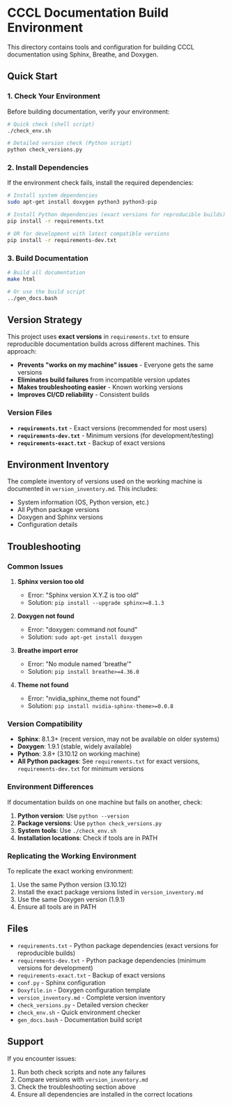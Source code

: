 # CCCL Documentation Build Environment

This directory contains tools and configuration for building CCCL documentation using Sphinx, Breathe, and Doxygen.

## Quick Start

### 1. Check Your Environment

Before building documentation, verify your environment:

```bash
# Quick check (shell script)
./check_env.sh

# Detailed version check (Python script)
python check_versions.py
```

### 2. Install Dependencies

If the environment check fails, install the required dependencies:

```bash
# Install system dependencies
sudo apt-get install doxygen python3 python3-pip

# Install Python dependencies (exact versions for reproducible builds)
pip install -r requirements.txt

# OR for development with latest compatible versions
pip install -r requirements-dev.txt
```

### 3. Build Documentation

```bash
# Build all documentation
make html

# Or use the build script
../gen_docs.bash
```

## Version Strategy

This project uses **exact versions** in `requirements.txt` to ensure reproducible documentation builds across different machines. This approach:

- **Prevents "works on my machine" issues** - Everyone gets the same versions
- **Eliminates build failures** from incompatible version updates
- **Makes troubleshooting easier** - Known working versions
- **Improves CI/CD reliability** - Consistent builds

### Version Files

- **`requirements.txt`** - Exact versions (recommended for most users)
- **`requirements-dev.txt`** - Minimum versions (for development/testing)
- **`requirements-exact.txt`** - Backup of exact versions

## Environment Inventory

The complete inventory of versions used on the working machine is documented in `version_inventory.md`. This includes:

- System information (OS, Python version, etc.)
- All Python package versions
- Doxygen and Sphinx versions
- Configuration details

## Troubleshooting

### Common Issues

1. **Sphinx version too old**
   - Error: "Sphinx version X.Y.Z is too old"
   - Solution: `pip install --upgrade sphinx>=8.1.3`

2. **Doxygen not found**
   - Error: "doxygen: command not found"
   - Solution: `sudo apt-get install doxygen`

3. **Breathe import error**
   - Error: "No module named 'breathe'"
   - Solution: `pip install breathe>=4.36.0`

4. **Theme not found**
   - Error: "nvidia_sphinx_theme not found"
   - Solution: `pip install nvidia-sphinx-theme>=0.0.8`

### Version Compatibility

- **Sphinx**: 8.1.3+ (recent version, may not be available on older systems)
- **Doxygen**: 1.9.1 (stable, widely available)
- **Python**: 3.8+ (3.10.12 on working machine)
- **All Python packages**: See `requirements.txt` for exact versions, `requirements-dev.txt` for minimum versions

### Environment Differences

If documentation builds on one machine but fails on another, check:

1. **Python version**: Use `python --version`
2. **Package versions**: Use `python check_versions.py`
3. **System tools**: Use `./check_env.sh`
4. **Installation locations**: Check if tools are in PATH

### Replicating the Working Environment

To replicate the exact working environment:

1. Use the same Python version (3.10.12)
2. Install the exact package versions listed in `version_inventory.md`
3. Use the same Doxygen version (1.9.1)
4. Ensure all tools are in PATH

## Files

- `requirements.txt` - Python package dependencies (exact versions for reproducible builds)
- `requirements-dev.txt` - Python package dependencies (minimum versions for development)
- `requirements-exact.txt` - Backup of exact versions
- `conf.py` - Sphinx configuration
- `Doxyfile.in` - Doxygen configuration template
- `version_inventory.md` - Complete version inventory
- `check_versions.py` - Detailed version checker
- `check_env.sh` - Quick environment checker
- `gen_docs.bash` - Documentation build script

## Support

If you encounter issues:

1. Run both check scripts and note any failures
2. Compare versions with `version_inventory.md`
3. Check the troubleshooting section above
4. Ensure all dependencies are installed in the correct locations
